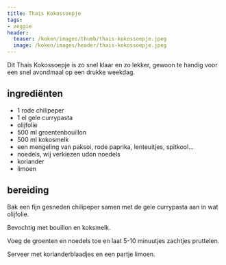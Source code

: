 ```yaml
---
title: Thais Kokossoepje
tags:
- veggie
header:
  teaser: /koken/images/thumb/thais-kokossoepje.jpeg
  image: /koken/images/header/thais-kokossoepje.jpeg
---
```


Dit Thais Kokossoepje is zo snel klaar en zo lekker, gewoon te handig voor een snel avondmaal op een drukke weekdag.

## ingrediënten

* 1 rode chilipeper
* 1 el gele currypasta
* olijfolie
* 500 ml groentenbouillon
* 500 ml kokosmelk
* een mengeling van paksoi, rode paprika, lenteuitjes, spitkool...
* noedels, wij verkiezen udon noedels 
* koriander
* limoen

##  bereiding 

Bak een fijn gesneden chilipeper samen met de gele currypasta aan in wat olijfolie.

Bevochtig met bouillon en koksmelk.

Voeg de groenten en noedels toe en laat 5-10 minuutjes zachtjes pruttelen.

Serveer met korianderblaadjes en een partje limoen.
